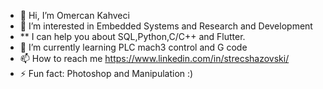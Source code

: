 - 👋 Hi, I’m Omercan Kahveci
- 👀 I’m interested in Embedded Systems and Research and Development
- ** I can help you about SQL,Python,C/C++ and Flutter.
- 🌱 I’m currently learning PLC mach3 control and G code
- 📫 How to reach me https://www.linkedin.com/in/strecshazovski/
- ⚡ Fun fact: Photoshop and Manipulation :)

<!---
strecshazovskiOK/strecshazovskiOK is a ✨ special ✨ repository because its `README.md` (this file) appears on your GitHub profile.
You can click the Preview link to take a look at your changes.
--->
